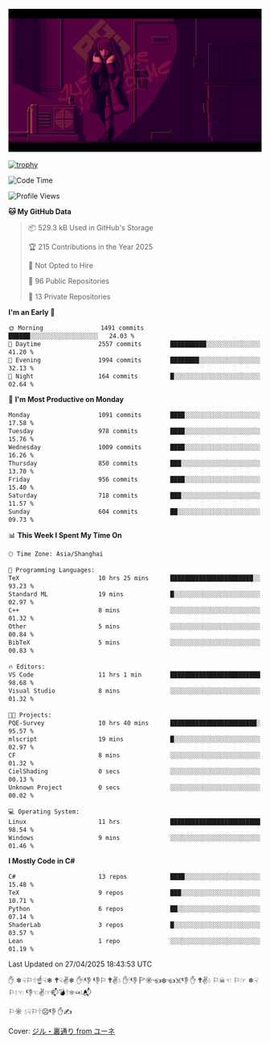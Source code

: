 ![](imgs/main.png)

[![trophy](https://github-profile-trophy.vercel.app/?username=NeilKleistGao&theme=dracula)](https://github.com/ryo-ma/github-profile-trophy)

<!--START_SECTION:waka-->
![Code Time](http://img.shields.io/badge/Code%20Time-1%2C738%20hrs%2018%20mins-blue)

![Profile Views](http://img.shields.io/badge/Profile%20Views-1-blue)

**🐱 My GitHub Data** 

> 📦 529.3 kB Used in GitHub's Storage 
 > 
> 🏆 215 Contributions in the Year 2025
 > 
> 🚫 Not Opted to Hire
 > 
> 📜 96 Public Repositories 
 > 
> 🔑 13 Private Repositories 
 > 
**I'm an Early 🐤** 

```text
🌞 Morning                1491 commits        ██████░░░░░░░░░░░░░░░░░░░   24.03 % 
🌆 Daytime                2557 commits        ██████████░░░░░░░░░░░░░░░   41.20 % 
🌃 Evening                1994 commits        ████████░░░░░░░░░░░░░░░░░   32.13 % 
🌙 Night                  164 commits         █░░░░░░░░░░░░░░░░░░░░░░░░   02.64 % 
```
📅 **I'm Most Productive on Monday** 

```text
Monday                   1091 commits        ████░░░░░░░░░░░░░░░░░░░░░   17.58 % 
Tuesday                  978 commits         ████░░░░░░░░░░░░░░░░░░░░░   15.76 % 
Wednesday                1009 commits        ████░░░░░░░░░░░░░░░░░░░░░   16.26 % 
Thursday                 850 commits         ███░░░░░░░░░░░░░░░░░░░░░░   13.70 % 
Friday                   956 commits         ████░░░░░░░░░░░░░░░░░░░░░   15.40 % 
Saturday                 718 commits         ███░░░░░░░░░░░░░░░░░░░░░░   11.57 % 
Sunday                   604 commits         ██░░░░░░░░░░░░░░░░░░░░░░░   09.73 % 
```


📊 **This Week I Spent My Time On** 

```text
🕑︎ Time Zone: Asia/Shanghai

💬 Programming Languages: 
TeX                      10 hrs 25 mins      ███████████████████████░░   93.23 % 
Standard ML              19 mins             █░░░░░░░░░░░░░░░░░░░░░░░░   02.97 % 
C++                      8 mins              ░░░░░░░░░░░░░░░░░░░░░░░░░   01.32 % 
Other                    5 mins              ░░░░░░░░░░░░░░░░░░░░░░░░░   00.84 % 
BibTeX                   5 mins              ░░░░░░░░░░░░░░░░░░░░░░░░░   00.83 % 

🔥 Editors: 
VS Code                  11 hrs 1 min        █████████████████████████   98.68 % 
Visual Studio            8 mins              ░░░░░░░░░░░░░░░░░░░░░░░░░   01.32 % 

🐱‍💻 Projects: 
PQE-Survey               10 hrs 40 mins      ████████████████████████░   95.57 % 
mlscript                 19 mins             █░░░░░░░░░░░░░░░░░░░░░░░░   02.97 % 
CF                       8 mins              ░░░░░░░░░░░░░░░░░░░░░░░░░   01.32 % 
CielShading              0 secs              ░░░░░░░░░░░░░░░░░░░░░░░░░   00.13 % 
Unknown Project          0 secs              ░░░░░░░░░░░░░░░░░░░░░░░░░   00.02 % 

💻 Operating System: 
Linux                    11 hrs              █████████████████████████   98.54 % 
Windows                  9 mins              ░░░░░░░░░░░░░░░░░░░░░░░░░   01.46 % 
```

**I Mostly Code in C#** 

```text
C#                       13 repos            ████░░░░░░░░░░░░░░░░░░░░░   15.48 % 
TeX                      9 repos             ███░░░░░░░░░░░░░░░░░░░░░░   10.71 % 
Python                   6 repos             ██░░░░░░░░░░░░░░░░░░░░░░░   07.14 % 
ShaderLab                3 repos             █░░░░░░░░░░░░░░░░░░░░░░░░   03.57 % 
Lean                     1 repo              ░░░░░░░░░░░░░░░░░░░░░░░░░   01.19 % 
```




 Last Updated on 27/04/2025 18:43:53 UTC
<!--END_SECTION:waka-->

✋ ❄☟⚐🕆☝☟❄ 🕈☟✌❄ ✋🕯👎 👎⚐ 🕈✌💧 ✋🕯👎 🏱☼☜❄☜☠👎 ✋ 🕈✌💧 ⚐☠☜ ⚐☞ ❄☟⚐💧☜ 👎☜✌☞📫💣🕆❄☜💧📬

⚐☼ 💧☟⚐🕆☹👎 ✋✍

Cover: [ジル・裏通り from ユーネ](https://www.pixiv.net/artworks/62127066)
